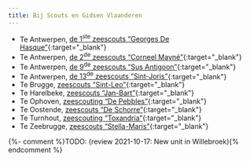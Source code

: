 ```yaml
---
title: Bij Scouts en Gidsen Vlaanderen
---
```

- Te Antwerpen, [de 1<sup>ste</sup> zeescouts “Georges De Hasque”](https://www.zeescouts1.be){:target="_blank"}
- Te Antwerpen, [de 2<sup>de</sup> zeescouts “Corneel Mayné”](https://zeescouts2.be){:target="_blank"}
- Te Antwerpen, [de 9<sup>de</sup> zeescouts “Sus Antigoon”](https://www.zeescouts9.com){:target="_blank"}
- Te Antwerpen, [de 13<sup>de</sup> zeescouts “Sint-Joris”](https://zeescouts13.be){:target="_blank"}
- Te Brugge, [zeescouts “Sint-Leo”](http://www.zeescouts.sintleo.be/zeescouts){:target="_blank"}
- Te Harelbeke, [zeescouts “Jan-Bart”](http://zeescoutsjanbart.be){:target="_blank"}
- Te Ophoven, [zeescouting “De Pebbles”](https://www.zeescoutingpebbles.be){:target="_blank"}
- Te Oostende, [zeescouts “De Schorre”](https://zeescoutsdeschorre.be){:target="_blank"}
- Te Turnhout, [zeescouting “Toxandria”](https://zeescoutstoxandria.be){:target="_blank"}
- Te Zeebrugge, [zeescouts “Stella-Maris”](https://zeescoutszeebrugge.be){:target="_blank"}

{%- comment %}TODO: (review 2021-10-17: New unit in Willebroek){% endcomment %}
